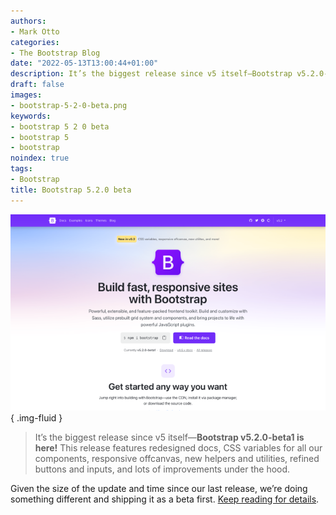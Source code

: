 ```yaml
---
authors:
- Mark Otto
categories:
- The Bootstrap Blog
date: "2022-05-13T13:00:44+01:00"
description: It’s the biggest release since v5 itself—Bootstrap v5.2.0-beta1 is here!
draft: false
images:
- bootstrap-5-2-0-beta.png
keywords:
- bootstrap 5 2 0 beta
- bootstrap 5
- bootstrap
noindex: true
tags:
- Bootstrap
title: Bootstrap 5.2.0 beta
---
```


![Bootstrap 5 2 0 Beta](bootstrap-5-2-0-beta.png)
{ .img-fluid }

> It’s the biggest release since v5 itself—**Bootstrap v5.2.0-beta1 is here!** This release features redesigned docs, CSS variables for all our components, responsive offcanvas, new helpers and utilities, refined buttons and inputs, and lots of improvements under the hood.

Given the size of the update and time since our last release, we’re doing something different and shipping it as a beta first. [Keep reading for details](https://blog.getbootstrap.com/2022/05/13/bootstrap-5-2-0-beta/).

